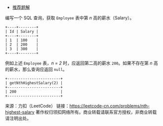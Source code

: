 * [推荐题解](https://leetcode-cn.com/problems/nth-highest-salary/solution/mysql-zi-ding-yi-bian-liang-by-luanz/)

编写一个 SQL 查询，获取 ```Employee``` 表中第 *n* 高的薪水（Salary）。
```
+----+--------+
| Id | Salary |
+----+--------+
| 1  | 100    |
| 2  | 200    |
| 3  | 300    |
+----+--------+
```
例如上述 ```Employee``` 表，*n = 2* 时，应返回第二高的薪水 ```200```。如果不存在第 *n* 高的薪水，那么查询应返回 ```null```。
```
+------------------------+
| getNthHighestSalary(2) |
+------------------------+
| 200                    |
+------------------------+
```
来源：力扣（LeetCode）
链接：https://leetcode-cn.com/problems/nth-highest-salary
著作权归领扣网络所有。商业转载请联系官方授权，非商业转载请注明出处。
